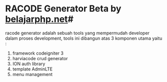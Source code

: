 # RACODE Generator Beta by [belajarphp.net](http://belajarphp.net)#
racode generator adalah sebuah tools yang mempermudah developer dalam proses development,
tools ini dibangun atas 3 komponen utama yaitu : <Br>
1. framework codeigniter 3<br>
2. harviacode crud generator<br>
3. ION auth library<br>
4. template AdminLTE<br>
5. menu management<br>

